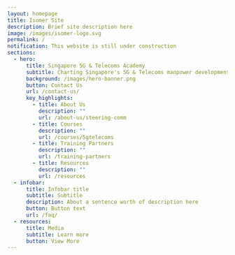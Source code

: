 ```yaml
---
layout: homepage
title: Isomer Site
description: Brief site description here
image: /images/isomer-logo.svg
permalink: /
notification: This website is still under construction
sections:
  - hero:
      title: Singapore 5G & Telecoms Academy
      subtitle: Charting Singapore's 5G & Telecoms manpower development with you
      background: /images/hero-banner.png
      button: Contact Us
      url: /contact-us/
      key_highlights:
        - title: About Us
          description: ""
          url: /about-us/steering-comm
        - title: Courses
          description: ""
          url: /courses/5gtelecoms
        - title: Training Partners
          description: ""
          url: /training-partners
        - title: Resources
          description: ""
          url: /resources
  - infobar:
      title: Infobar title
      subtitle: Subtitle
      description: About a sentence worth of description here
      button: Button text
      url: /faq/
  - resources:
      title: Media
      subtitle: Learn more
      button: View More
---
```

